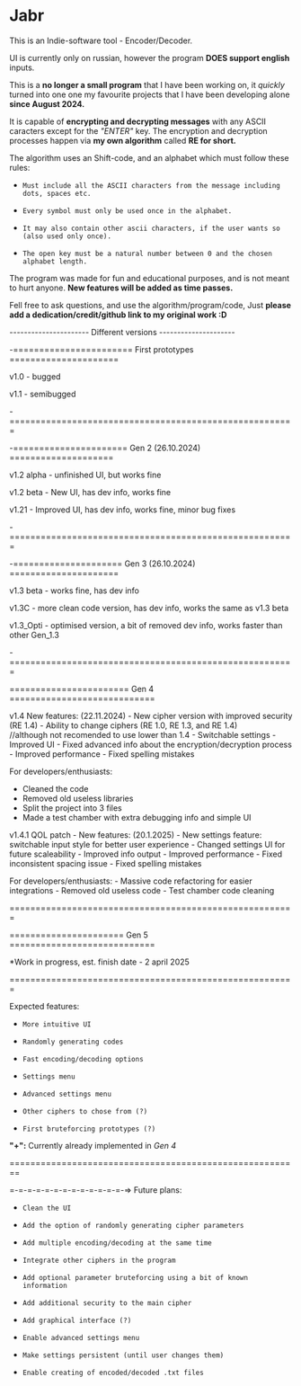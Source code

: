 # Jabr
This is an Indie-software tool - Encoder/Decoder.

UI is currently only on russian, however the program **DOES support english** inputs.

This is a **no longer a small program** that I have been working on, it _quickly_ turned into one one my favourite projects that I have been developing alone **since August 2024.**

It is capable of **encrypting and decrypting messages** with any ASCII caracters except for the _"ENTER"_ key.
The encryption and decryption processes happen via **my own algorithm** called **RE for short.**

The algorithm uses an Shift-code, and an alphabet which must follow these rules:
 -     Must include all the ASCII characters from the message including dots, spaces etc.
 -     Every symbol must only be used once in the alphabet.
 -     It may also contain other ascii characters, if the user wants so (also used only once).
 -     The open key must be a natural number between 0 and the chosen alphabet length.

The program was made for fun and educational purposes, and is not meant to hurt anyone.
**New features will be added as time passes.**

Fell free to ask questions, and use the algorithm/program/code, 
Just **please add a dedication/credit/github link to my original work :D**




---------------------- Different versions ---------------------

-======================= First prototypes =====================

v1.0 - bugged

v1.1 - semibugged

-=======================================================


-====================== Gen 2 (26.10.2024) ====================

v1.2 alpha - unfinished UI, but works fine

v1.2 beta - New UI, has dev info, works fine

v1.21 - Improved UI, has dev info, works fine, minor bug fixes

-=======================================================


-===================== Gen 3 (26.10.2024) =====================

v1.3 beta - works fine, has dev info

v1.3C - more clean code version, has dev info, works the same as v1.3 beta

v1.3_Opti - optimised version, a bit of removed dev info, works faster than other Gen_1.3 

-=======================================================


======================= Gen 4 ============================

v1.4 New features: (22.11.2024)
    - New cipher version with improved security (RE 1.4)
    - Ability to change ciphers (RE 1.0,  RE 1.3,  and  RE 1.4)  
         //although not recomended to use lower than 1.4
    - Switchable settings
    - Improved UI
    - Fixed advanced info about the encryption/decryption process
    - Improved performance
    - Fixed spelling mistakes
    
For developers/enthusiasts:
- Cleaned the code
- Removed old useless libraries
- Split the project into 3 files
- Made a test chamber with extra debugging info and simple UI


v1.4.1 QOL patch - New features: (20.1.2025)
    - New settings feature: switchable input style for better user experience
    - Changed settings UI for future scaleability
    - Improved info output
    - Improved performance
    - Fixed inconsistent spacing issue
    - Fixed spelling mistakes

For developers/enthusiasts:
    - Massive code refactoring for easier integrations
    - Removed old useless code
    - Test chamber code cleaning
    
=======================================================


======================  Gen 5  ============================

*Work in progress,
      est. finish date - 2 april 2025
      
=======================================================


Expected features:
-     More intuitive UI
-     Randomly generating codes
-     Fast encoding/decoding options
+     Settings menu
-     Advanced settings menu
+     Other ciphers to chose from (?)
-     First bruteforcing prototypes (?)

**"+":** Currently already implemented in _Gen 4_

========================================================




=-=-=-=-=-=-=-=-=-=-=-=-=-=> Future plans: 

-     Clean the UI
-     Add the option of randomly generating cipher parameters
-     Add multiple encoding/decoding at the same time
-     Integrate other ciphers in the program
-     Add optional parameter bruteforcing using a bit of known information
-     Add additional security to the main cipher
-     Add graphical interface (?)
-     Enable advanced settings menu
-     Make settings persistent (until user changes them)
-     Enable creating of encoded/decoded .txt files
